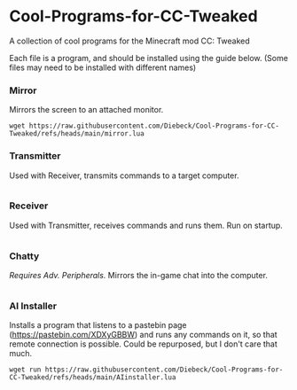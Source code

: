 # Cool-Programs-for-CC-Tweaked
A collection of cool programs for the Minecraft mod CC: Tweaked

Each file is a program, and should be installed using the guide below. (Some files may need to be installed with different names)

### Mirror
Mirrors the screen to an attached monitor.
```
wget https://raw.githubusercontent.com/Diebeck/Cool-Programs-for-CC-Tweaked/refs/heads/main/mirror.lua
```

### Transmitter
Used with Receiver, transmits commands to a target computer.
```

```

### Receiver
Used with Transmitter, receives commands and runs them. Run on startup.
```

```

### Chatty
*Requires Adv. Peripherals.* Mirrors the in-game chat into the computer.
```

```

### AI Installer
Installs a program that listens to a pastebin page (https://pastebin.com/XDXyGBBW) and runs any commands on it, so that remote connection is possible. Could be repurposed, but I don't care that much.
```
wget run https://raw.githubusercontent.com/Diebeck/Cool-Programs-for-CC-Tweaked/refs/heads/main/AIinstaller.lua
```
